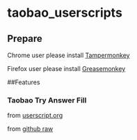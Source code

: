taobao_userscripts
==================
## Prepare ##

Chrome user please install  [Tampermonkey](https://chrome.google.com/webstore/detail/tampermonkey/dhdgffkkebhmkfjojejmpbldmpobfkfo) 

Firefox user please install [Greasemonkey](https://addons.mozilla.org/firefox/addon/greasemonkey/)

##Features
### Taobao Try Answer Fill
from [userscript.org](http://userscripts.org/scripts/show/187380)

from [github raw](https://github.com/leoleozhu/taobao_userscripts/raw/master/taobao-try.user.js)


